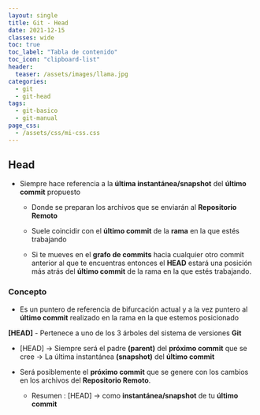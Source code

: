 ```yaml
---
layout: single
title: Git - Head
date: 2021-12-15
classes: wide
toc: true
toc_label: "Tabla de contenido"
toc_icon: "clipboard-list"
header:
  teaser: /assets/images/llama.jpg
categories:
  - git
  - git-head
tags:
  - git-basico
  - git-manual
page_css: 
  - /assets/css/mi-css.css
---
```


## Head

* Siempre hace referencia a la **última instantánea/snapshot** del **último commit** propuesto  

  * Donde se preparan los archivos que se enviarán al **Repositorio Remoto**

  * Suele coincidir con el **último commit** de la **rama** en la que estés trabajando
  
  * Si te mueves en el **grafo de commits** hacia cualquier otro commit anterior al que te encuentras entonces el **HEAD** estará una posición más atrás del **último commit** de la rama en la que estés trabajando.

### Concepto

* Es un puntero de referencia de bifurcación actual y a la vez puntero al **último commit** realizado en la rama en la que estemos posicionado

**[HEAD]** - Pertenece a uno de los 3 árboles del sistema de versiones **Git**

* [HEAD] → Siempre será el padre **(parent)** del **próximo commit** que se cree
         → La última instantánea **(snapshot)** del **último commit**

* Será posiblemente el **próximo commit** que se genere con los cambios en los archivos del **Repositorio Remoto**.

  * Resumen : [HEAD] → como **instantánea/snapshot** de tu **último commit**
  